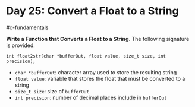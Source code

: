 # Day 25: Convert a Float to a String
#c-fundamentals 

**Write a Function that Converts a Float to a String**. The following signature is provided:

```
int float2str(char *bufferOut, float value, size_t size, int precision);
```

- `char *bufferOut`: character array used to store the resulting string
- `float value`: variable that stores the float that must be converted to a string
- `size_t size`: size of `bufferOut`
- `int precision`: number of decimal places include in `bufferOut`


